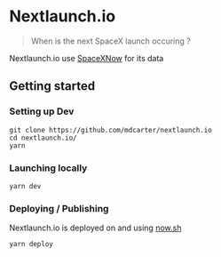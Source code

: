 # Nextlaunch.io
> When is the next SpaceX launch occuring ?

Nextlaunch.io use [SpaceXNow](https://spacexnow.com) for its data


## Getting started

### Setting up Dev

```shell
git clone https://github.com/mdcarter/nextlaunch.io
cd nextlaunch.io/
yarn
```

### Launching locally

```shell
yarn dev
```

### Deploying / Publishing

Nextlaunch.io is deployed on and using [now.sh](https://now.sh)

```shell
yarn deploy
```
